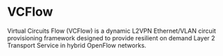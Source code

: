 # VCFlow

Virtual Circuits Flow (VCFlow) is a dynamic L2VPN Ethernet/VLAN circuit provisioning framework designed to provide resilient on demand Layer 2 Transport Service in hybrid OpenFlow networks.
